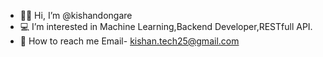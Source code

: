 - 👩‍💻 Hi, I’m @kishandongare
- 💻 I’m interested in Machine Learning,Backend Developer,RESTfull API.
- 📧 How to reach me Email- kishan.tech25@gmail.com
<!---
kishandongare/kishandongare is a ✨ special ✨ repository because its `README.md` (this file) appears on your GitHub profile.
You can click the Preview link to take a look at your changes.
--->
